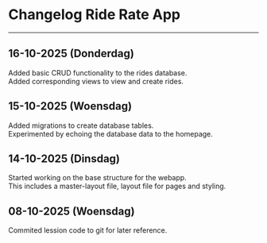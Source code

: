 # Changelog Ride Rate App

---

## 16-10-2025 (Donderdag)

Added basic CRUD functionality to the rides database.<br>
Added corresponding views to view and create rides.

## 15-10-2025 (Woensdag)

Added migrations to create database tables.<br>
Experimented by echoing the database data to the homepage.

## 14-10-2025 (Dinsdag)

Started working on the base structure for the webapp.<br>
This includes a master-layout file, layout file for pages and styling.

## 08-10-2025 (Woensdag)

Commited lession code to git for later reference.
